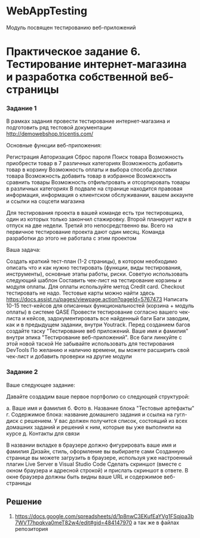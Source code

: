# WebAppTesting

Модуль посвящен тестированию веб-приложений

# Практическое задание 6. Тестирование интернет-магазина и разработка собственной веб-страницы

### Задание 1

В рамках задания провести тестирование интернет-магазина и подготовить ряд тестовой документации http://demowebshop.tricentis.com/

Основные функции веб-приложения:

Регистрация
Авторизация
Сброс пароля
Поиск товара
Возможность приобрести товар в 7 различных категориях
Возможность добавить товар в корзину
Возможность оплаты и выбора способа доставки товара
Возможность добавить товар в избранное
Возможность сравнить товары
Возможность отфильтровать и отсортировать товары в различных категориях
В подвале на странице находится правовая информация, информация о клиентском обслуживании, вашем аккаунте и ссылки на соцсети магазина


Для тестирования проекта в вашей команде есть три тестировщика, один из которых только закончил стажировку. Второй планирует идти в отпуск на две недели. Третий это непосредственно вы. Всего на первичное тестирование проекта дают один месяц. Команда разработки до этого не работала с этим проектом

Ваша задача:

Создать краткий тест-план (1-2 страницы), в котором необходимо описать что и как нужно тестировать (функции, виды тестирования, инструменты), основные этапы работы, риски. Советую использовать следующий шаблон 
Составить чек-лист на тестирование корзины и модуля оплаты. Для оплаты используйте метод Credit card. Checkout тестировать не надо. Тестовые карты можно найти здесь https://docs.assist.ru/pages/viewpage.action?pageId=5767473
Написать 10-15 тест-кейсов для описанных функциональностей (корзина + модуль оплаты) в системе QASE
Провести тестирование согласно вашего чек-листа и кейсов, задокументировать все найденный баги
Баги заводим, как и в предыдущем задании, внутри Youtrack. Перед созданием багов создайте таску "Тестирование веб приложений. Ваше имя и фамилия" внутри эпика "Тестирование веб-приложений". Все баги линкуйте с этой новой таской
Не забывайте использовать для тестирования DevTools
По желанию и наличию времени, вы можете расширить свой чек-лист и добавить проверки на другие модули


### Задание 2

Ваше следующее задание:

Давайте создадим ваше первое портфолио со следующей структурой:

а. Ваше имя и фамилия
б. Фото
в. Название блока "Тестовые артефакты"
г. Содержимое блока: название домашнего задания и ссылка на гугл-диск c решением. У вас должен получится список, состоящий из всех домашних заданий и решений к ним, которые вы уже выполнили на курсе
д. Контакты для связи

В названии вкладке в браузере должно фигурировать ваше имя и фамилия
Дизайн, стиль, оформление вы выбираете сами
Созданную странице вы можете загрузить в браузере, используя уже настроенный плагин Live Server в Visual Studio Code
Сделать скриншот (вместе с окном браузера и адресной строкой) и прислать скриншот в ответе. В окне браузера должны быть видны ваше URL и содержимое веб-страницы

## Решение 
1. https://docs.google.com/spreadsheets/d/1p8nwC3EKufEaYVg1FSqjpa3b7WVT7hpqkva0meT82w4/edit#gid=484147970 а так же в файлах репозитория


